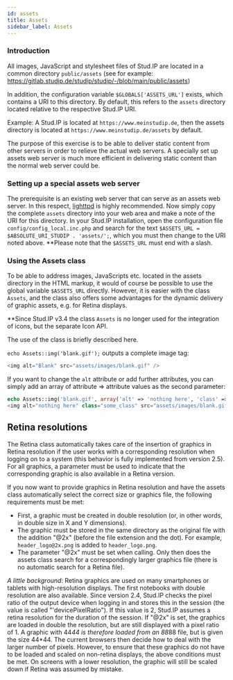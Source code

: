 ```yaml
---
id: assets
title: Assets
sidebar_label: Assets
---
```


### Introduction

All images, JavaScript and stylesheet files of Stud.IP are located in a common directory `public/assets` (see for example: https://gitlab.studip.de/studip/studip/-/blob/main/public/assets)

In addition, the configuration variable `$GLOBALS['ASSETS_URL']` exists, which contains a URI to this directory. By default, this refers to the `assets` directory located relative to the respective Stud.IP URI.

Example: A Stud.IP is located at `https://www.meinstudip.de`, then the assets directory is located at `https://www.meinstudip.de/assets` by default.

The purpose of this exercise is to be able to deliver static content from other servers in order to relieve the actual web servers. A specially set up assets web server is much more efficient in delivering static content than the normal web server could be.

### Setting up a special assets web server

The prerequisite is an existing web server that can serve as an assets web server. In this respect, [lighttpd](http://lighttpd.net) is highly recommended. Now simply copy the complete `assets` directory into your web area and make a note of the URI for this directory. In your Stud.IP installation, open the configuration file `config/config_local.inc.php` and search for the text `$ASSETS_URL = $ABSOLUTE_URI_STUDIP . 'assets/';`, which you must then change to the URI noted above. **Please note that the `$ASSETS_URL` must end with a slash.

### Using the Assets class

To be able to address images, JavaScripts etc. located in the assets directory in the HTML markup, it would of course be possible to use the global variable `$ASSETS_URL` directly. However, it is easier with the class `Assets`, and the class also offers some advantages for the dynamic delivery of graphic assets, e.g. for Retina displays.

**Since Stud.IP v3.4 the class `Assets` is no longer used for the integration of icons, but the separate Icon API.

The use of the class is briefly described here.

`echo Assets::img('blank.gif');` outputs a complete image tag:

```php
<img alt="Blank" src="assets/images/blank.gif" />
```

If you want to change the `alt` attribute or add further attributes, you can simply add an array of attribute => attribute values as the second parameter:

```php
echo Assets::img('blank.gif', array('alt' => 'nothing here', 'class' => 'some_class'));
<img alt="nothing here" class="some_class" src="assets/images/blank.gif" />
```

## Retina resolutions

The Retina class automatically takes care of the insertion of graphics in Retina resolution if the user works with a corresponding resolution when logging on to a system (this behavior is fully implemented from version 2.5). For all graphics, a parameter must be used to indicate that the corresponding graphic is also available in a Retina version.

If you now want to provide graphics in Retina resolution and have the assets class automatically select the correct size or graphics file, the following requirements must be met:

- First, a graphic must be created in double resolution (or, in other words, in double size in X and Y dimensions).
- The graphic must be stored in the same directory as the original file with the addition "@2x" (before the file extension and the dot). For example, `header_logo@2x.png` is added to `header_logo.png`.
- The parameter "@2x" must be set when calling. Only then does the assets class search for a correspondingly larger graphics file (there is no automatic search for a Retina file).

*A little background*: Retina graphics are used on many smartphones or tablets with high-resolution displays. The first notebooks with double resolution are also available. Since version 2.4, Stud.IP checks the pixel ratio of the output device when logging in and stores this in the session (the value is called "'devicePixelRatio"). If this value is 2, Stud.IP assumes a retina resolution for the duration of the session. If "@2x" is set, the graphics are loaded in double the resolution, but are still displayed with a pixel ratio of 1. A graphic with 44*44 is therefore loaded from an 88*88 file, but is given the size 44*44. The current browsers then decide how to deal with the larger number of pixels. However, to ensure that these graphics do not have to be loaded and scaled on non-retina displays, the above conditions must be met. On screens with a lower resolution, the graphic will still be scaled down if Retina was assumed by mistake.
